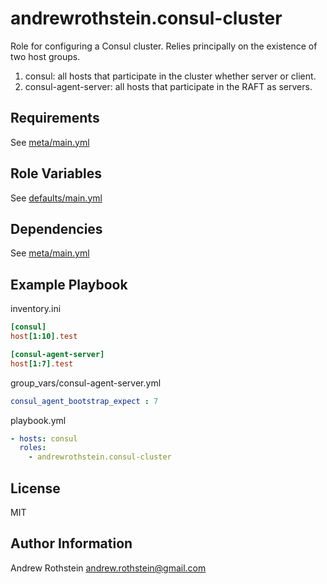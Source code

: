 andrewrothstein.consul-cluster
==============================

Role for configuring a Consul cluster. Relies principally on the existence of two host groups.

1. consul: all hosts that participate in the cluster whether server or client.
2. consul-agent-server: all hosts that participate in the RAFT as servers.

Requirements
------------

See [meta/main.yml](meta/main.yml)

Role Variables
--------------

See [defaults/main.yml](defaults/main.yml)

Dependencies
------------

See [meta/main.yml](meta/main.yml)

Example Playbook
----------------

inventory.ini
```ini
[consul]
host[1:10].test

[consul-agent-server]
host[1:7].test
```

group_vars/consul-agent-server.yml
```yml
consul_agent_bootstrap_expect : 7
```

playbook.yml
```yml
- hosts: consul
  roles:
    - andrewrothstein.consul-cluster
```

License
-------

MIT

Author Information
------------------

Andrew Rothstein <andrew.rothstein@gmail.com>
